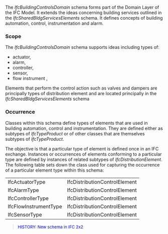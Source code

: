 ﻿The _IfcBuildingControlsDomain_ schema forms part of the Domain Layer of the IFC Model. It extends the ideas concerning building services outlined in the _IfcSharedBldgServicesElements_ schema. It defines concepts of building automation, control, instrumentation and alarm.

### Scope
The _IfcBuildingControlsDomain_ schema supports ideas including types of:

* actuator,
* alarm,
* controller,
* sensor,
* flow instrument ,

Elements that perform the control action such as valves and dampers are principally types of distribution element and are located principally in the _IfcSharedBldgServicesElements_ schema

### Occurrence
Classes within this schema define types of elements that are used in building automation, control and instrumentation. They are defined either as subtypes of _IfcTypeProduct_ or of other classes that are themselves subtypes of _IfcTypeProduct_.

The objective is that a particular type of element is defined once in an IFC exchange. Instances or occurrences of elements conforming to a particular type are defined by instances of related subtypes of _IfcDistributionElement_. The following table sets down the class used for capturing the occurrence of a particular element type within this schema:

<table border="0">
  <tbody>
    <tr>
      <td width="150">IfcActuatorType</td>
      <td>IfcDistributionControlElement</td>
    </tr>
    <tr>
      <td width="150">IfcAlarmType</td>
      <td>IfcDistributionControlElement</td>
    </tr>
    <tr>
      <td width="150">IfcControllerType</td>
      <td>IfcDistributionControlElement</td>
    </tr>
    <tr>
      <td width="150">IfcFlowInstrumentType</td>
      <td>IfcDistributionControlElement</td>
    </tr>
    <tr>
      <td width="150">IfcSensorType</td>
      <td>IfcDistributionControlElement</td>
    </tr>
  </tbody>
</table>

> <font color="#0000ff" size="-1">HISTORY:
New schema in IFC 2x2</font>
>